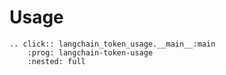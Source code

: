 # Usage

```{eval-rst}
.. click:: langchain_token_usage.__main__:main
    :prog: langchain-token-usage
    :nested: full
```

